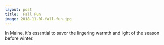 ```yaml
---
layout: post
title:  Fall Fun
image: 2018-11-07-fall-fun.jpg
---
```


In Maine, it's essential to savor the lingering warmth and light of the season
before winter.
